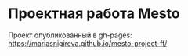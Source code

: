# Проектная работа Mesto

Проект опубликованный в gh-pages: https://mariasnigireva.github.io/mesto-project-ff/